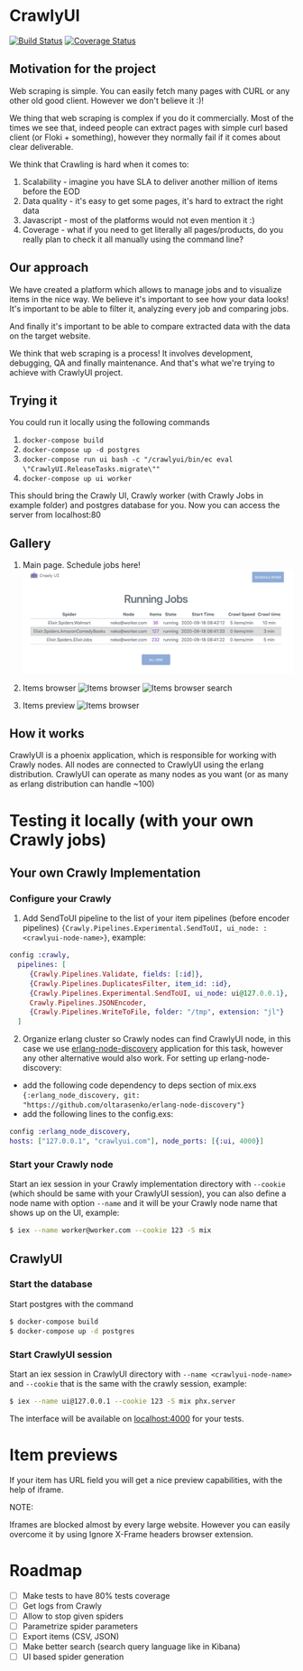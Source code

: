 # CrawlyUI

[![Build Status](https://travis-ci.org/oltarasenko/crawly_ui.svg?branch=master)](https://travis-ci.org/github/oltarasenko/crawly_ui)
[![Coverage Status](https://coveralls.io/repos/github/oltarasenko/crawly_ui/badge.svg?branch=master)](https://coveralls.io/github/oltarasenko/crawly_ui?branch=master)

## Motivation for the project

Web scraping is simple. You can easily fetch many pages with CURL or any other
old good client. However we don't believe it :)!

We thing that web scraping is complex if you do it commercially.
Most of the times we see that, indeed people can extract pages with simple curl
based client (or Floki + something), however they normally fail if it comes about
clear deliverable.

We think that Crawling is hard when it comes to:
1. Scalability - imagine you have SLA to deliver another million of items before the EOD
2. Data quality - it's easy to get some pages, it's hard to extract the right data
3. Javascript - most of the platforms would not even mention it :)
4. Coverage - what if you need to get literally all pages/products, do you really
   plan to check it all manually using the command line?

## Our approach

We have created a platform which allows to manage jobs and to visualize items in the
nice way. We believe it's important to see how your data looks! It's important to
be able to filter it, analyzing every job and comparing jobs.

And finally it's important to be able to compare extracted data with the data on
the target website.

We think that web scraping is a process! It involves development, debugging, QA
and finally maintenance. And that's what we're trying to achieve with CrawlyUI
project.

## Trying it
You could run it locally using the following commands

1. `docker-compose build`
2. `docker-compose up -d postgres`
3. `docker-compose run ui bash -c "/crawlyui/bin/ec eval \"CrawlyUI.ReleaseTasks.migrate\""`
4. `docker-compose up ui worker`

This should bring the Crawly UI, Crawly worker (with Crawly Jobs in example folder)
and postgres database for you. Now you can access the server from localhost:80

## Gallery

1. Main page. Schedule jobs here!
![Main Page](gallery/main_page.png?raw=true)

2. Items browser
![Items browser](gallery/items_page.png?raw=true)
![Items browser search](gallery/item_with_filters.png?raw=true)

3. Items preview
![Items browser](gallery/item_preview_example.png?raw=true)

## How it works

CrawlyUI is a phoenix application, which is responsible for working with Crawly
nodes. All nodes are connected to CrawlyUI using the erlang distribution. CrawlyUI
can operate as many nodes as you want (or as many as erlang distribution can handle ~100)

# Testing it locally (with your own Crawly jobs)

## Your own Crawly Implementation

### Configure your Crawly

1. Add SendToUI pipeline to the list of your item pipelines (before encoder pipelines)
`{Crawly.Pipelines.Experimental.SendToUI, ui_node: :<crawlyui-node-name>}`, example:

``` elixir
config :crawly,
  pipelines: [
     {Crawly.Pipelines.Validate, fields: [:id]},
     {Crawly.Pipelines.DuplicatesFilter, item_id: :id},
     {Crawly.Pipelines.Experimental.SendToUI, ui_node: ui@127.0.0.1},
     Crawly.Pipelines.JSONEncoder,
     {Crawly.Pipelines.WriteToFile, folder: "/tmp", extension: "jl"}
  ]
```

2. Organize erlang cluster so Crawly nodes can find CrawlyUI node, in this case we use
[erlang-node-discovery](https://github.com/oltarasenko/erlang-node-discovery) application for this task,
however any other alternative would also work. For setting up erlang-node-discovery:

- add the following code dependency to deps section of mix.exs
`{:erlang_node_discovery, git: "https://github.com/oltarasenko/erlang-node-discovery"}`
- add the following lines to the config.exs:

``` elixir
config :erlang_node_discovery,
hosts: ["127.0.0.1", "crawlyui.com"], node_ports: [{:ui, 4000}]
```

### Start your Crawly node
Start an iex session in your Crawly implementation directory with `--cookie`
(which should be same with your CrawlyUI session), you can also define a node name with option `--name`
and it will be your Crawly node name that shows up on the UI, example:

``` bash
$ iex --name worker@worker.com --cookie 123 -S mix
```

## CrawlyUI

### Start the database

Start postgres with the command

``` bash
$ docker-compose build
$ docker-compose up -d postgres
```

### Start CrawlyUI session

Start an iex session in CrawlyUI directory with `--name <crawlyui-node-name>`
and `--cookie` that is the same with the crawly session, example:

``` bash
$ iex --name ui@127.0.0.1 --cookie 123 -S mix phx.server
```

The interface will be available on [localhost:4000]() for your tests.

# Item previews

If your item has URL field you will get a nice preview capabilities, with the
help of iframe.

NOTE:

Iframes are blocked almost by every large website. However you can easily overcome it by
using Ignore X-Frame headers browser extension.

# Roadmap

- [ ] Make tests to have 80% tests coverage
- [ ] Get logs from Crawly
- [ ] Allow to stop given spiders
- [ ] Parametrize spider parameters
- [ ] Export items (CSV, JSON)
- [ ] Make better search (search query language like in Kibana)
- [ ] UI based spider generation